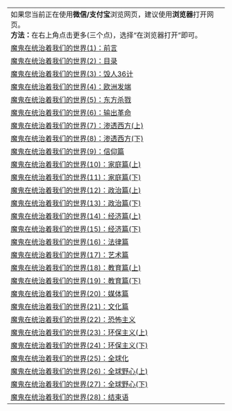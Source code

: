 <table>
        <tr>
          <td>
                如果您当前正在使用<b>微信/支付宝</b>浏览网页，建议使用<b>浏览器</b>打开网页。</br>
                <b>方法：</b>在右上角点击更多(三个点)，选择“在浏览器打开”即可。
          </td>
        </tr>
        <tr>
          <td>
            <a href="https://github.com/gfw-breaker/banned-news/blob/master/pages/nsc422/n10406825.md">魔鬼在统治着我们的世界(1)：前言</a>
          </td>
        </tr>
        <tr>
          <td>
            <a href="https://github.com/gfw-breaker/banned-news/blob/master/pages/nsc422/n10410036.md">魔鬼在统治着我们的世界(2)：目录</a>
          </td>
        </tr>
        <tr>
          <td>
            <a href="https://github.com/gfw-breaker/banned-news/blob/master/pages/nsc422/n10411583.md">魔鬼在统治着我们的世界(3)：毁人36计</a>
          </td>
        </tr>
        <tr>
          <td>
            <a href="https://github.com/gfw-breaker/banned-news/blob/master/pages/nsc422/n10414890.md">魔鬼在统治着我们的世界(4)：欧洲发端</a>
          </td>
        </tr>
        <tr>
          <td>
            <a href="https://github.com/gfw-breaker/banned-news/blob/master/pages/nsc422/n10417707.md">魔鬼在统治着我们的世界(5)：东方杀戮</a>
          </td>
        </tr>
        <tr>
          <td>
            <a href="https://github.com/gfw-breaker/banned-news/blob/master/pages/nsc422/n10421536.md">魔鬼在统治着我们的世界(6)：输出革命</a>
          </td>
        </tr>
        <tr>
          <td>
            <a href="https://github.com/gfw-breaker/banned-news/blob/master/pages/nsc422/n10426013.md">魔鬼在统治着我们的世界(7)：渗透西方(上)</a>
          </td>
        </tr>
        <tr>
          <td>
            <a href="https://github.com/gfw-breaker/banned-news/blob/master/pages/nsc422/n10429603.md">魔鬼在统治着我们的世界(8)：渗透西方(下)</a>
          </td>
        </tr>
        <tr>
          <td>
            <a href="https://github.com/gfw-breaker/banned-news/blob/master/pages/nsc422/n10432159.md">魔鬼在统治着我们的世界(9)：信仰篇</a>
          </td>
        </tr>
        <tr>
          <td>
            <a href="https://github.com/gfw-breaker/banned-news/blob/master/pages/nsc422/n10435448.md">魔鬼在统治着我们的世界(10)：家庭篇(上)</a>
          </td>
        </tr>
        <tr>
          <td>
            <a href="https://github.com/gfw-breaker/banned-news/blob/master/pages/nsc422/n10440961.md">魔鬼在统治着我们的世界(11)：家庭篇(下)</a>
          </td>
        </tr>
        <tr>
          <td>
            <a href="https://github.com/gfw-breaker/banned-news/blob/master/pages/nsc422/n10444576.md">魔鬼在统治着我们的世界(12)：政治篇(上)</a>
          </td>
        </tr>
        <tr>
          <td>
            <a href="https://github.com/gfw-breaker/banned-news/blob/master/pages/nsc422/n10448270.md">魔鬼在统治着我们的世界(13)：政治篇(下)</a>
          </td>
        </tr>
        <tr>
          <td>
            <a href="https://github.com/gfw-breaker/banned-news/blob/master/pages/nsc422/n10457370.md">魔鬼在统治着我们的世界(14)：经济篇(上)</a>
          </td>
        </tr>
        <tr>
          <td>
            <a href="https://github.com/gfw-breaker/banned-news/blob/master/pages/nsc422/n10469975.md">魔鬼在统治着我们的世界(15)：经济篇(下)</a>
          </td>
        </tr>
        <tr>
          <td>
            <a href="https://github.com/gfw-breaker/banned-news/blob/master/pages/nsc422/n10485969.md">魔鬼在统治着我们的世界(16)：法律篇</a>
          </td>
        </tr>
        <tr>
          <td>
            <a href="https://github.com/gfw-breaker/banned-news/blob/master/pages/nsc422/n10499093.md">魔鬼在统治着我们的世界(17)：艺术篇</a>
          </td>
        </tr>
        <tr>
          <td>
            <a href="https://github.com/gfw-breaker/banned-news/blob/master/pages/nsc422/n10526970.md">魔鬼在统治着我们的世界(18)：教育篇(上)</a>
          </td>
        </tr>
        <tr>
          <td>
            <a href="https://github.com/gfw-breaker/banned-news/blob/master/pages/nsc422/n10564808.md">魔鬼在统治着我们的世界(19)：教育篇(下)</a>
          </td>
        </tr>
        <tr>
          <td>
            <a href="https://github.com/gfw-breaker/banned-news/blob/master/pages/nsc422/n10564808.md">魔鬼在统治着我们的世界(20)：媒体篇</a>
          </td>
        </tr>
        <tr>
          <td>
            <a href="https://github.com/gfw-breaker/banned-news/blob/master/pages/nsc422/n10597706.md">魔鬼在统治着我们的世界(21)：文化篇</a>
          </td>
        </tr>
        <tr>
          <td>
            <a href="https://github.com/gfw-breaker/banned-news/blob/master/pages/nsc422/n10614727.md">魔鬼在统治着我们的世界(22)：恐怖主义</a>
          </td>
        </tr>
        <tr>
          <td>
            <a href="https://github.com/gfw-breaker/banned-news/blob/master/pages/nsc422/n10688613.md">魔鬼在统治着我们的世界(23)：环保主义(上)</a>
          </td>
        </tr>
        <tr>
          <td>
            <a href="https://github.com/gfw-breaker/banned-news/blob/master/pages/nsc422/n10695307.md">魔鬼在统治着我们的世界(24)：环保主义(下)</a>
          </td>
        </tr>
        <tr>
          <td>
            <a href="https://github.com/gfw-breaker/banned-news/blob/master/pages/nsc422/n10788205.md">魔鬼在统治着我们的世界(25)：全球化</a>
          </td>
        </tr>
        <tr>
          <td>
            <a href="https://github.com/gfw-breaker/banned-news/blob/master/pages/nsc422/n10900318.md">魔鬼在统治着我们的世界(26)：全球野心(上)</a>
          </td>
        </tr>
        <tr>
          <td>
            <a href="https://github.com/gfw-breaker/banned-news/blob/master/pages/nsc422/n10928319.md">魔鬼在统治着我们的世界(27)：全球野心(下)</a>
          </td>
        </tr>
        <tr>
          <td>
            <a href="https://github.com/gfw-breaker/banned-news/blob/master/pages/nsc422/n10936246.md">魔鬼在统治着我们的世界(28)：结束语</a>
          </td>
        </tr>
      </table>
